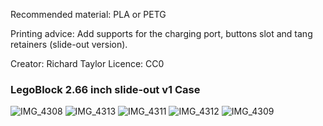 Recommended material: PLA or PETG

Printing advice: Add supports for the charging port, buttons slot and tang retainers (slide-out version).

Creator: Richard Taylor
Licence: CC0

### LegoBlock 2.66 inch slide-out v1 Case
![IMG_4308](https://github.com/LightningPiggy/cases/assets/115934595/0953a1fd-5516-4481-b02d-5f3cbf4480aa)
![IMG_4313](https://github.com/LightningPiggy/cases/assets/115934595/29b2f2d6-5e31-4065-b52e-0feab0f1cdbe)
![IMG_4311](https://github.com/LightningPiggy/cases/assets/115934595/2921e96b-b505-4303-91f5-7d7ba70f17e9)
![IMG_4312](https://github.com/LightningPiggy/cases/assets/115934595/44be926a-9cb0-484f-90b8-6adb03933270)
![IMG_4309](https://github.com/LightningPiggy/cases/assets/115934595/988ebdaa-8e90-4753-bae2-b45d8f22d23b)
